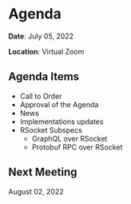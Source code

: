 # Agenda

**Date**: July 05, 2022

**Location**: Virtual Zoom

## Agenda Items

- Call to Order
- Approval of the Agenda
- News
- Implementations updates
- RSocket Subspecs
  - GraphQL over RSocket
  - Protobuf RPC over RSocket

## Next Meeting

August 02, 2022
